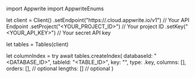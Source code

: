 import Appwrite
import AppwriteEnums

let client = Client()
    .setEndpoint("https://<REGION>.cloud.appwrite.io/v1") // Your API Endpoint
    .setProject("<YOUR_PROJECT_ID>") // Your project ID
    .setKey("<YOUR_API_KEY>") // Your secret API key

let tables = Tables(client)

let columnIndex = try await tables.createIndex(
    databaseId: "<DATABASE_ID>",
    tableId: "<TABLE_ID>",
    key: "",
    type: .key,
    columns: [],
    orders: [], // optional
    lengths: [] // optional
)

